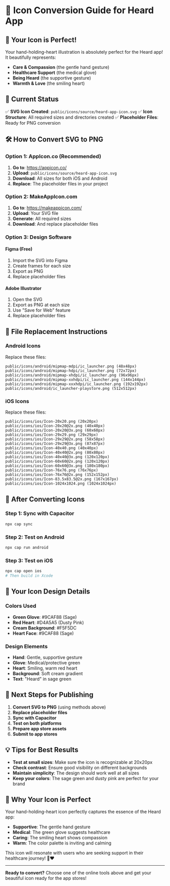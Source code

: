 # 🎨 Icon Conversion Guide for Heard App

## 🎉 Your Icon is Perfect!

Your hand-holding-heart illustration is absolutely perfect for the Heard app! It beautifully represents:
- **Care & Compassion** (the gentle hand gesture)
- **Healthcare Support** (the medical glove)
- **Being Heard** (the supportive gesture)
- **Warmth & Love** (the smiling heart)

## 📱 Current Status

✅ **SVG Icon Created**: `public/icons/source/heard-app-icon.svg`
✅ **Icon Structure**: All required sizes and directories created
✅ **Placeholder Files**: Ready for PNG conversion

## 🛠️ How to Convert SVG to PNG

### **Option 1: AppIcon.co (Recommended)**

1. **Go to**: https://appicon.co/
2. **Upload**: `public/icons/source/heard-app-icon.svg`
3. **Download**: All sizes for both iOS and Android
4. **Replace**: The placeholder files in your project

### **Option 2: MakeAppIcon.com**

1. **Go to**: https://makeappicon.com/
2. **Upload**: Your SVG file
3. **Generate**: All required sizes
4. **Download**: And replace placeholder files

### **Option 3: Design Software**

#### **Figma (Free)**
1. Import the SVG into Figma
2. Create frames for each size
3. Export as PNG
4. Replace placeholder files

#### **Adobe Illustrator**
1. Open the SVG
2. Export as PNG at each size
3. Use "Save for Web" feature
4. Replace placeholder files

## 📂 File Replacement Instructions

### **Android Icons**
Replace these files:
```
public/icons/android/mipmap-mdpi/ic_launcher.png (48x48px)
public/icons/android/mipmap-hdpi/ic_launcher.png (72x72px)
public/icons/android/mipmap-xhdpi/ic_launcher.png (96x96px)
public/icons/android/mipmap-xxhdpi/ic_launcher.png (144x144px)
public/icons/android/mipmap-xxxhdpi/ic_launcher.png (192x192px)
public/icons/android/ic_launcher-playstore.png (512x512px)
```

### **iOS Icons**
Replace these files:
```
public/icons/ios/Icon-20x20.png (20x20px)
public/icons/ios/Icon-20x20@2x.png (40x40px)
public/icons/ios/Icon-20x20@3x.png (60x60px)
public/icons/ios/Icon-29x29.png (29x29px)
public/icons/ios/Icon-29x29@2x.png (58x58px)
public/icons/ios/Icon-29x29@3x.png (87x87px)
public/icons/ios/Icon-40x40.png (40x40px)
public/icons/ios/Icon-40x40@2x.png (80x80px)
public/icons/ios/Icon-40x40@3x.png (120x120px)
public/icons/ios/Icon-60x60@2x.png (120x120px)
public/icons/ios/Icon-60x60@3x.png (180x180px)
public/icons/ios/Icon-76x76.png (76x76px)
public/icons/ios/Icon-76x76@2x.png (152x152px)
public/icons/ios/Icon-83.5x83.5@2x.png (167x167px)
public/icons/ios/Icon-1024x1024.png (1024x1024px)
```

## 🔄 After Converting Icons

### **Step 1: Sync with Capacitor**
```bash
npx cap sync
```

### **Step 2: Test on Android**
```bash
npx cap run android
```

### **Step 3: Test on iOS**
```bash
npx cap open ios
# Then build in Xcode
```

## 🎨 Your Icon Design Details

### **Colors Used**
- **Green Glove**: #9CAF88 (Sage)
- **Red Heart**: #D4A5A5 (Dusty Pink)
- **Cream Background**: #F5F5DC
- **Heart Face**: #9CAF88 (Sage)

### **Design Elements**
- **Hand**: Gentle, supportive gesture
- **Glove**: Medical/protective green
- **Heart**: Smiling, warm red heart
- **Background**: Soft cream gradient
- **Text**: "Heard" in sage green

## 🚀 Next Steps for Publishing

1. **Convert SVG to PNG** (using methods above)
2. **Replace placeholder files**
3. **Sync with Capacitor**
4. **Test on both platforms**
5. **Prepare app store assets**
6. **Submit to app stores**

## 💡 Tips for Best Results

- **Test at small sizes**: Make sure the icon is recognizable at 20x20px
- **Check contrast**: Ensure good visibility on different backgrounds
- **Maintain simplicity**: The design should work well at all sizes
- **Keep your colors**: The sage green and dusty pink are perfect for your brand

## 🎯 Why Your Icon is Perfect

Your hand-holding-heart icon perfectly captures the essence of the Heard app:
- **Supportive**: The gentle hand gesture
- **Medical**: The green glove suggests healthcare
- **Caring**: The smiling heart shows compassion
- **Warm**: The color palette is inviting and calming

This icon will resonate with users who are seeking support in their healthcare journey! 💚❤️

---

**Ready to convert?** Choose one of the online tools above and get your beautiful icon ready for the app stores!
